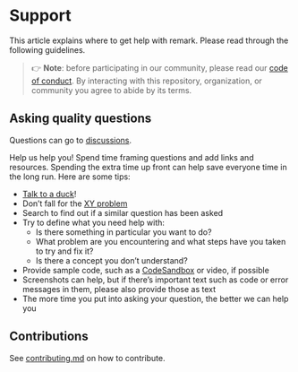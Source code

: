 # Support

This article explains where to get help with remark.
Please read through the following guidelines.

> 👉 **Note**: before participating in our community, please read our
> [code of conduct](https://github.com/seraph776/webscrape_template/blob/main/code-of-conduct.md).
> By interacting with this repository, organization, or community you agree to
> abide by its terms.

## Asking quality questions

Questions can go to [discussions](https://github.com/seraph776/webscrape_template/Discussions).

Help us help you!
Spend time framing questions and add links and resources.
Spending the extra time up front can help save everyone time in the long run.
Here are some tips:

*   [Talk to a duck]( https://rubberduckdebugging.com)!
*   Don’t fall for the [XY problem](https://meta.stackexchange.com/questions/66377/what-is-the-xy-problem/66378#66378)
*   Search to find out if a similar question has been asked
*   Try to define what you need help with:
    *   Is there something in particular you want to do?
    *   What problem are you encountering and what steps have you taken to try
        and fix it?
    *   Is there a concept you don’t understand?
*   Provide sample code, such as a [CodeSandbox]( https://codesandbox.io) or video, if possible
*   Screenshots can help, but if there’s important text such as code or error
    messages in them, please also provide those as text
*   The more time you put into asking your question, the better we can help you

## Contributions

See [contributing.md](https://github.com/seraph776/webscrape_template/blob/main/CONTRIBUTING.md) on how to contribute.
